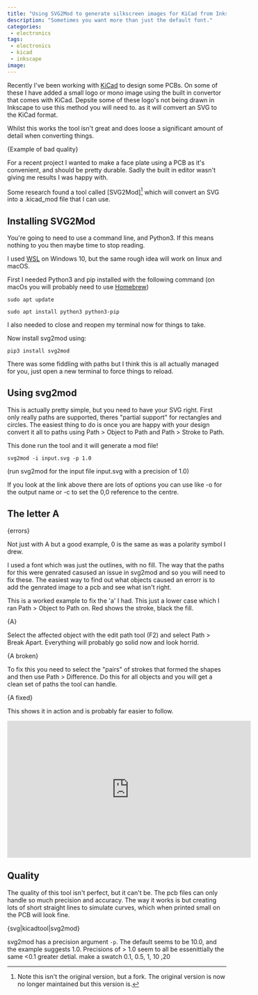 ```yaml
---
title: "Using SVG2Mod to generate silkscreen images for KiCad from Inkscape"
description: "Sometimes you want more than just the default font."
categories:
 - electronics
tags:
 - electronics
 - kicad
 - inkscape
image: 
---
```

Recently I've been working with [KiCad] to design some PCBs. On some of these I have added a small logo or mono image using the built in convertor that comes with KiCad.  Depsite some of these logo's not being drawn in Inkscape to use this method you will need to. as it will comvert an SVG to the KiCad format.

Whilst this works the tool isn't great and does loose a significant amount of detail when converting things.

{Example of bad quality}

For a recent project I wanted to make a face plate using a PCB as it's convenient, and should be pretty durable. Sadly the built in editor wasn't giving me results I was happy with.

Some research found a tool called [SVG2Mod][^svg2mod1] which will convert an SVG into a .kicad_mod file that I can use.

## Installing SVG2Mod

You're going to need to use a command line, and Python3. If this means nothing to you then maybe time to stop reading.

I used [WSL] on Windows 10, but the same rough idea will work on linux and macOS.

First I needed Python3 and pip installed with the following command (on macOs you will probably need to use [Homebrew])

`sudo apt update`

`sudo apt install python3 python3-pip`

I also needed to close and reopen my terminal now for things to take.

Now install svg2mod using:

`pip3 install svg2mod`

There was some fiddling with paths but I think this is all actually managed for you, just open a new terminal to force things to reload.

## Using svg2mod

This is actually pretty simple, but you need to have your SVG right. First only really paths are supported, theres "partial support" for rectangles and circles. The easiest thing to do is once you are happy with your design convert it all to paths using Path > Object to Path and Path > Stroke to Path.

This done run the tool and it will generate a mod file!

`svg2mod -i input.svg -p 1.0`

(run svg2mod for the input file input.svg with a precision of 1.0)

If you look at the link above there are lots of options you can use like -o for the output name or -c to set the 0,0 reference to the centre.

## The letter A

{errors}

Not just with A but a good example, 0 is the same as was a polarity symbol I drew.  

I used a font which was just the outlines, with no fill.  The way that the paths for this were genrated casused an issue in svg2mod and so you will need to fix these.  The easiest way to find out what objects caused an errorr is to add the genrated image to a pcb and see what isn't right.

This is a worked example to fix the 'a' I had.  This just a lower case which I ran Path > Object to Path on.  Red shows the stroke, black the fill.

{A}

Select the affected object with the edit path tool (F2) and select Path > Break Apart.  Everything will probably go solid now and look horrid.

{A broken}

To fix this you need to select the "pairs" of strokes that formed the shapes and then use Path > Difference. Do this for all objects and you will get a clean set of paths the tool can handle.

{A fixed}

This shows it in action and is probably far easier to follow.

<iframe width="560" height="315" src="https://www.youtube.com/embed/aaMOUHN18pM" frameborder="0" allow="accelerometer; autoplay; clipboard-write; encrypted-media; gyroscope; picture-in-picture" allowfullscreen></iframe>

## Quality

The quality of this tool isn't perfect, but it can't be.  The pcb files can only handle so much precision and accuracy. The way it works is but creating lots of short straight lines to simulate curves, which when printed small on the PCB will look fine.

{svg|kicadtool|svg2mod}

svg2mod has a precision argument `-p`.  The default seems to be 10.0, and the example suggests 1.0.  Precisions of > 1.0 seem to all be essenittially the same <0.1 greater detial.  make a swatch 0.1, 0.5, 1, 10 ,20


[^svg2mod1]: Note this isn't the original version, but a fork.  The original version is now no longer maintained but this version is.

[KiCad]: https://kicad.org
[SVG2Mod]: https://github.com/svg2mod/svg2mod
[WSL]: https://docs.microsoft.com/en-us/windows/wsl/install-win10
[Homebrew]: https://brew.sh
